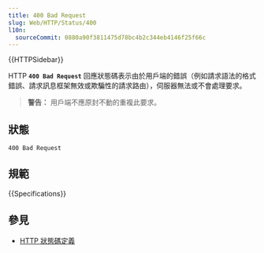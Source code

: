 ```yaml
---
title: 400 Bad Request
slug: Web/HTTP/Status/400
l10n:
  sourceCommit: 0880a90f3811475d78bc4b2c344eb4146f25f66c
---
```


{{HTTPSidebar}}

HTTP **`400 Bad Request`** 回應狀態碼表示由於用戶端的錯誤（例如請求語法的格式錯誤、請求訊息框架無效或欺騙性的請求路由），伺服器無法或不會處理要求。

> **警告：** 用戶端不應原封不動的重複此要求。

## 狀態

```http
400 Bad Request
```

## 規範

{{Specifications}}

## 參見

- [HTTP 狀態碼定義](https://httpwg.org/specs/rfc9110.html#status.400)
